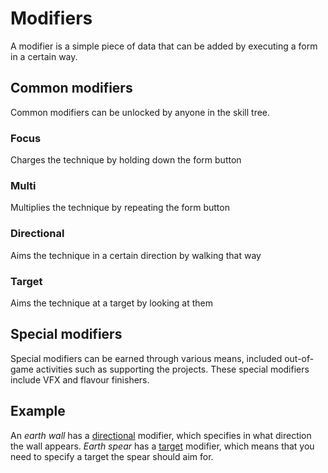 # Modifiers

A modifier is a simple piece of data that can be added by executing a form in a certain way.

## Common modifiers

Common modifiers can be unlocked by anyone in the skill tree.

### Focus

Charges the technique by holding down the form button

### Multi

Multiplies the technique by repeating the form button

### Directional

Aims the technique in a certain direction by walking that way

### Target

Aims the technique at a target by looking at them

## Special modifiers

Special modifiers can be earned through various means, included out-of-game activities such as supporting the projects.
These special modifiers include VFX and flavour finishers.

## Example

An _earth wall_ has a [directional](#directional) modifier, which specifies in what direction the wall appears.
_Earth spear_ has a [target](#target) modifier, which means that you need to specify a target the spear should aim for.
